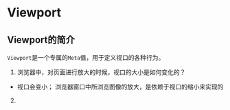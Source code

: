 # Viewport
## Viewport的简介
```Viewport```是一个专属的```Meta```值，用于定义视口的各种行为。

1. 浏览器中，对页面进行放大的时候，视口的大小是如何变化的？
- 视口会变小； 浏览器窗口中所浏览图像的放大，是依赖于视口的缩小来实现的

2. 
